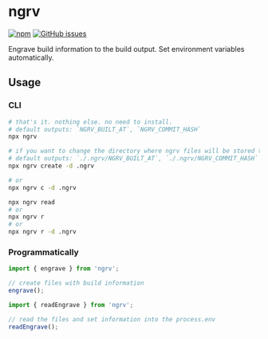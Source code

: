 # ngrv

[![npm](https://img.shields.io/badge/npm-ngrv-green)](https://www.npmjs.com/package/ngrv)
[![GitHub issues](https://img.shields.io/github/issues/thilllon/ngrv)](https://github.com/thilllon/ngrv/issues)

Engrave build information to the build output. Set environment variables automatically.

<!-- ##  -->
<!-- stop running the shell script to save build information. this pakcage craete files that includes build information and read it and set those values into process.env, by CLI and programmatically  -->

## Usage

### CLI

```sh
# that's it. nothing else. no need to install.
# default outputs: `NGRV_BUILT_AT`, `NGRV_COMMIT_HASH`
npx ngrv

# if you want to change the directory where ngrv files will be stored to './.ngrv', then
# default outputs: `./.ngrv/NGRV_BUILT_AT`, `./.ngrv/NGRV_COMMIT_HASH`
npx ngrv create -d .ngrv

# or
npx ngrv c -d .ngrv
```

```sh
npx ngrv read
# or
npx ngrv r
# or
npx ngrv r -d .ngrv

```

### Programmatically

```ts
import { engrave } from 'ngrv';

// create files with build information
engrave();
```

```ts
import { readEngrave } from 'ngrv';

// read the files and set information into the process.env
readEngrave();
```
